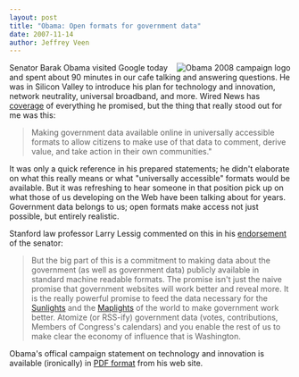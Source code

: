 ```yaml
--- 
layout: post
title: "Obama: Open formats for government data"
date: 2007-11-14
author: Jeffrey Veen
---
```

<a href="http://www.barackobama.com/"><img src="http://www.barackobama.com/images/widgets/Obama08_ThumbLogo100.gif" alt="Obama 2008 campaign logo" style="float:right;padding=5px;border:none;"></a>Senator Barak Obama visited Google today and spent about 90 minutes in our cafe talking and answering questions. He was in Silicon Valley to introduce his plan for technology and innovation, network neutrality, universal broadband, and more. Wired News has [coverage][] of everything he promised, but the thing that really stood out for me was this:

>Making government data available online in universally accessible formats to allow citizens to make use of that data to comment, derive value, and take action in their own communities."

It was only a quick reference in his prepared statements; he didn't elaborate on what this really means or what "universally accessible" formats would be available. But it was refreshing to hear someone in that position pick up on what those of us developing on the Web have been talking about for years. Government data belongs to us; open formats make access not just possible, but entirely realistic.

Stanford law professor Larry Lessig commented on this in his [endorsement][] of the senator:

>But the big part of this is a commitment to making data about the government (as well as government data) publicly available in standard machine readable formats. The promise isn't just the naive promise that government websites will work better and reveal more. It is the really powerful promise to feed the data necessary for the <a href="http://Sunlightfoundation.com/">Sunlights</a> and the <a href="http://Maplight.org/">Maplights</a> of the world to make government work better. Atomize (or RSS-ify) government data (votes, contributions, Members of Congress's calendars) and you enable the rest of us to make clear the economy of influence that is Washington.

Obama's offical campaign statement on technology and innovation is available (ironically) in [PDF format][] from his web site.

[coverage]: http://blog.wired.com/27bstroke6/2007/11/obama-unveils-s.html
[endorsement]: http://lessig.org/blog/2007/11/4barack.html
[PDF format]: http://my.barackobama.com/page/-/HQpress/111307%20Innovation%20fact%20sheet.pdf